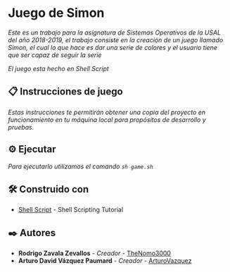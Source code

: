 # Juego de Simon

_Este es un trabajo para la asignatura de Sistemas Operativos de la USAL del año 2018-2019, el trabajo consiste en la creación de un juego llamado Simon, el cual lo que hace es dar una serie de colores y el usuario tiene que ser capaz de seguir la serie_

_El juego esta hecho en Shell Script_

## 📋 Instrucciones de juego

_Estas instrucciones te permitirán obtener una copia del proyecto en funcionamiento en tu máquina local para propósitos de desarrollo y pruebas._

## ⚙️ Ejecutar 

_Para ejecutarlo utilizamos el comando `sh game.sh`_

## 🛠 Construido con 

* [Shell Script](https://www.shellscript.sh/) - Shell Scripting Tutorial

## ✒️ Autores

* **Rodrigo Zavala Zevallos** - *Creador* - [TheNomo3000](https://github.com/TheNomo3000)
* **Arturo David Vázquez Paumard** - *Creador* - [ArturoVazquez](https://github.com/ArturoVazquez)

